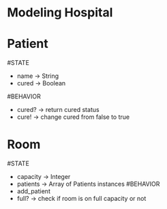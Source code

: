 # Modeling Hospital

# Patient
#STATE
- name -> String
- cured -> Boolean

#BEHAVIOR
- cured? -> return cured status
- cure! -> change cured from false to true

# Room
#STATE
- capacity -> Integer
- patients -> Array of Patients instances
#BEHAVIOR
- add_patient
- full? -> check if room is on full capacity or not
